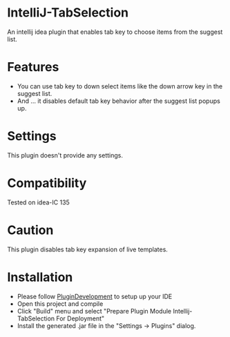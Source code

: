 IntelliJ-TabSelection
=====================

An intellij idea plugin that enables tab key to choose items from the suggest list.

Features
=======

 - You can use tab key to down select items like the down arrow key in the suggest list.
 - And ... it disables default tab key behavior after the suggest list popups up.

Settings
========

This plugin doesn't provide any settings.

Compatibility
=============

Tested on idea-IC 135

Caution
=======

This plugin disables tab key expansion of live templates.

Installation
============

 - Please follow [PluginDevelopment](http://confluence.jetbrains.com/display/IDEADEV/PluginDevelopment) to setup up your IDE
 - Open this project and compile
 - Click "Build" menu and select "Prepare Plugin Module Intellij-TabSelection For Deployment"
 - Install the generated .jar file in the "Settings -> Plugins" dialog.
